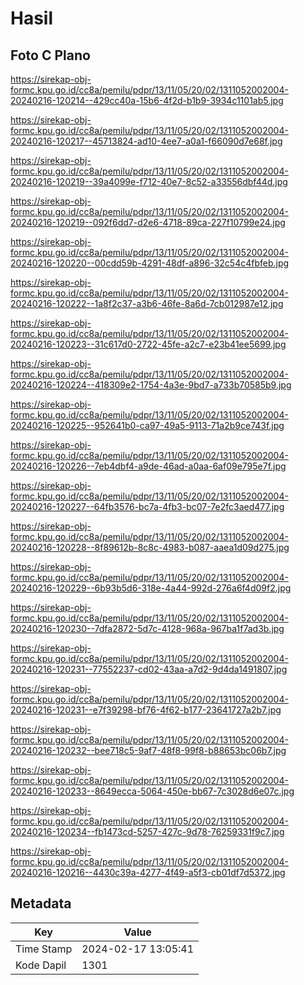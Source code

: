 # Hasil

## Foto C Plano

https://sirekap-obj-formc.kpu.go.id/cc8a/pemilu/pdpr/13/11/05/20/02/1311052002004-20240216-120214--429cc40a-15b6-4f2d-b1b9-3934c1101ab5.jpg

https://sirekap-obj-formc.kpu.go.id/cc8a/pemilu/pdpr/13/11/05/20/02/1311052002004-20240216-120217--45713824-ad10-4ee7-a0a1-f66090d7e68f.jpg

https://sirekap-obj-formc.kpu.go.id/cc8a/pemilu/pdpr/13/11/05/20/02/1311052002004-20240216-120219--39a4099e-f712-40e7-8c52-a33556dbf44d.jpg

https://sirekap-obj-formc.kpu.go.id/cc8a/pemilu/pdpr/13/11/05/20/02/1311052002004-20240216-120219--092f6dd7-d2e6-4718-89ca-227f10799e24.jpg

https://sirekap-obj-formc.kpu.go.id/cc8a/pemilu/pdpr/13/11/05/20/02/1311052002004-20240216-120220--00cdd59b-4291-48df-a896-32c54c4fbfeb.jpg

https://sirekap-obj-formc.kpu.go.id/cc8a/pemilu/pdpr/13/11/05/20/02/1311052002004-20240216-120222--1a8f2c37-a3b6-46fe-8a6d-7cb012987e12.jpg

https://sirekap-obj-formc.kpu.go.id/cc8a/pemilu/pdpr/13/11/05/20/02/1311052002004-20240216-120223--31c617d0-2722-45fe-a2c7-e23b41ee5699.jpg

https://sirekap-obj-formc.kpu.go.id/cc8a/pemilu/pdpr/13/11/05/20/02/1311052002004-20240216-120224--418309e2-1754-4a3e-9bd7-a733b70585b9.jpg

https://sirekap-obj-formc.kpu.go.id/cc8a/pemilu/pdpr/13/11/05/20/02/1311052002004-20240216-120225--952641b0-ca97-49a5-9113-71a2b9ce743f.jpg

https://sirekap-obj-formc.kpu.go.id/cc8a/pemilu/pdpr/13/11/05/20/02/1311052002004-20240216-120226--7eb4dbf4-a9de-46ad-a0aa-6af09e795e7f.jpg

https://sirekap-obj-formc.kpu.go.id/cc8a/pemilu/pdpr/13/11/05/20/02/1311052002004-20240216-120227--64fb3576-bc7a-4fb3-bc07-7e2fc3aed477.jpg

https://sirekap-obj-formc.kpu.go.id/cc8a/pemilu/pdpr/13/11/05/20/02/1311052002004-20240216-120228--8f89612b-8c8c-4983-b087-aaea1d09d275.jpg

https://sirekap-obj-formc.kpu.go.id/cc8a/pemilu/pdpr/13/11/05/20/02/1311052002004-20240216-120229--6b93b5d6-318e-4a44-992d-276a6f4d09f2.jpg

https://sirekap-obj-formc.kpu.go.id/cc8a/pemilu/pdpr/13/11/05/20/02/1311052002004-20240216-120230--7dfa2872-5d7c-4128-968a-967ba1f7ad3b.jpg

https://sirekap-obj-formc.kpu.go.id/cc8a/pemilu/pdpr/13/11/05/20/02/1311052002004-20240216-120231--77552237-cd02-43aa-a7d2-9d4da1491807.jpg

https://sirekap-obj-formc.kpu.go.id/cc8a/pemilu/pdpr/13/11/05/20/02/1311052002004-20240216-120231--e7f39298-bf76-4f62-b177-23641727a2b7.jpg

https://sirekap-obj-formc.kpu.go.id/cc8a/pemilu/pdpr/13/11/05/20/02/1311052002004-20240216-120232--bee718c5-9af7-48f8-99f8-b88653bc06b7.jpg

https://sirekap-obj-formc.kpu.go.id/cc8a/pemilu/pdpr/13/11/05/20/02/1311052002004-20240216-120233--8649ecca-5064-450e-bb67-7c3028d6e07c.jpg

https://sirekap-obj-formc.kpu.go.id/cc8a/pemilu/pdpr/13/11/05/20/02/1311052002004-20240216-120234--fb1473cd-5257-427c-9d78-76259331f9c7.jpg

https://sirekap-obj-formc.kpu.go.id/cc8a/pemilu/pdpr/13/11/05/20/02/1311052002004-20240216-120216--4430c39a-4277-4f49-a5f3-cb01df7d5372.jpg


## Metadata

| Key        | Value               |
| ---------- | ------------------- |
| Time Stamp | 2024-02-17 13:05:41 |
| Kode Dapil | 1301                |




